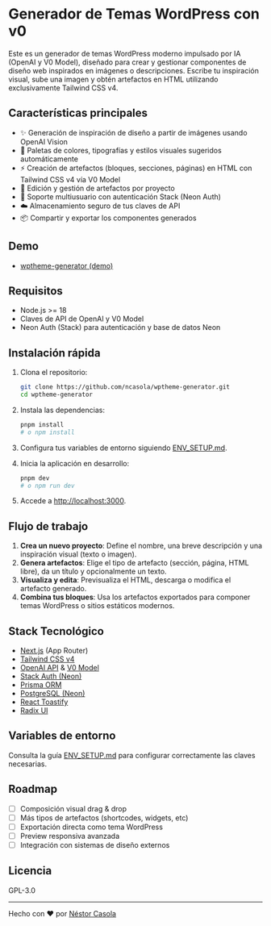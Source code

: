 # Generador de Temas WordPress con v0

Este es un generador de temas WordPress moderno impulsado por IA (OpenAI y V0 Model), diseñado para crear y gestionar componentes de diseño web inspirados en imágenes o descripciones. Escribe tu inspiración visual, sube una imagen y obtén artefactos en HTML utilizando exclusivamente Tailwind CSS v4.

## Características principales

- ✨ Generación de inspiración de diseño a partir de imágenes usando OpenAI Vision
- 🎨 Paletas de colores, tipografías y estilos visuales sugeridos automáticamente
- ⚡ Creación de artefactos (bloques, secciones, páginas) en HTML con Tailwind CSS v4 vía V0 Model
- 🔄 Edición y gestión de artefactos por proyecto
- 🔑 Soporte multiusuario con autenticación Stack (Neon Auth)
- ☁️ Almacenamiento seguro de tus claves de API
- 📦 Compartir y exportar los componentes generados

## Demo

- [wptheme-generator (demo)](https://wptheme-generator.vercel.app/)

## Requisitos

- Node.js >= 18
- Claves de API de OpenAI y V0 Model
- Neon Auth (Stack) para autenticación y base de datos Neon

## Instalación rápida

1. Clona el repositorio:

   ```bash
   git clone https://github.com/ncasola/wptheme-generator.git
   cd wptheme-generator
   ```

2. Instala las dependencias:

   ```bash
   pnpm install
   # o npm install
   ```

3. Configura tus variables de entorno siguiendo [ENV_SETUP.md](./ENV_SETUP.md).

4. Inicia la aplicación en desarrollo:

   ```bash
   pnpm dev
   # o npm run dev
   ```

5. Accede a [http://localhost:3000](http://localhost:3000).

## Flujo de trabajo

1. **Crea un nuevo proyecto**: Define el nombre, una breve descripción y una inspiración visual (texto o imagen).
2. **Genera artefactos**: Elige el tipo de artefacto (sección, página, HTML libre), da un título y opcionalmente un texto.
3. **Visualiza y edita**: Previsualiza el HTML, descarga o modifica el artefacto generado.
4. **Combina tus bloques**: Usa los artefactos exportados para componer temas WordPress o sitios estáticos modernos.

## Stack Tecnológico

- [Next.js](https://nextjs.org/) (App Router)
- [Tailwind CSS v4](https://v4.tailwindcss.com/)
- [OpenAI API](https://platform.openai.com/) & [V0 Model](https://v0.dev/)
- [Stack Auth (Neon)](https://app.stack-auth.com/)
- [Prisma ORM](https://www.prisma.io/)
- [PostgreSQL (Neon)](https://neon.tech/)
- [React Toastify](https://fkhadra.github.io/react-toastify/)
- [Radix UI](https://www.radix-ui.com/)

## Variables de entorno

Consulta la guía [ENV_SETUP.md](./ENV_SETUP.md) para configurar correctamente las claves necesarias.

## Roadmap

- [ ] Composición visual drag & drop
- [ ] Más tipos de artefactos (shortcodes, widgets, etc)
- [ ] Exportación directa como tema WordPress
- [ ] Preview responsiva avanzada
- [ ] Integración con sistemas de diseño externos

## Licencia

GPL-3.0

---

Hecho con ❤️ por [Néstor Casola](https://github.com/ncasola)
